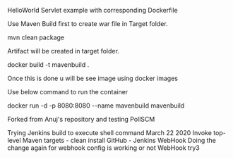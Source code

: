 HelloWorld Servlet example with corresponding Dockerfile

Use Maven Build first to create war file in Target folder.

mvn clean package

Artifact will be created in target folder.

docker build -t mavenbuild .

Once this is done u will be see image using docker images

Use below command to run the container

docker run -d -p 8080:8080 --name mavenbuild mavenbuild

Forked from Anuj's repository and testing PollSCM

Trying Jenkins build to execute shell command  March 22 2020
Invoke top-level Maven targets - clean install
GitHub - Jenkins WebHook
Doing the change again for webhook config is working or not
WebHook try3 
